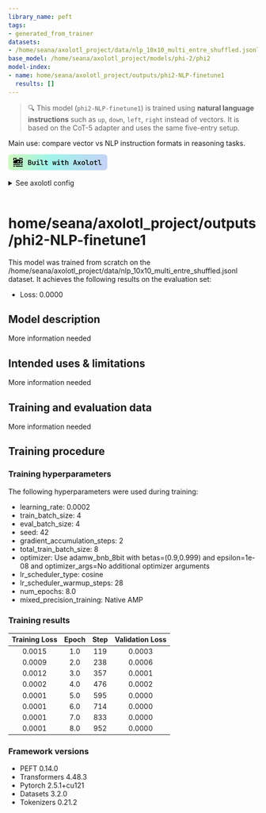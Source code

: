 ```yaml
---
library_name: peft
tags:
- generated_from_trainer
datasets:
- /home/seana/axolotl_project/data/nlp_10x10_multi_entre_shuffled.jsonl
base_model: /home/seana/axolotl_project/models/phi-2/phi2
model-index:
- name: home/seana/axolotl_project/outputs/phi2-NLP-finetune1
  results: []
---
```

> 🔍 This model (`phi2-NLP-finetune1`) is trained using **natural language instructions** such as `up`, `down`, `left`, `right` instead of vectors. It is based on the CoT-5 adapter and uses the same five-entry setup.

Main use: compare vector vs NLP instruction formats in reasoning tasks.

<!-- This model card has been generated automatically according to the information the Trainer had access to. You
should probably proofread and complete it, then remove this comment. -->

[<img src="https://raw.githubusercontent.com/axolotl-ai-cloud/axolotl/main/image/axolotl-badge-web.png" alt="Built with Axolotl" width="200" height="32"/>](https://github.com/axolotl-ai-cloud/axolotl)
<details><summary>See axolotl config</summary>

axolotl version: `0.7.0`
```yaml
base_model: /home/seana/axolotl_project/models/phi-2/phi2
model_type: AutoModelForCausalLM
tokenizer_type: AutoTokenizer

load_in_4bit: true
strict: false

datasets:
  - path: /home/seana/axolotl_project/data/nlp_10x10_multi_entre_shuffled.jsonl
    type: alpaca

val_set_size: 0.05 # 沒有驗證集
adapter: lora
lora_r: 8
lora_alpha: 16
lora_dropout: 0.05
lora_target_modules:
  - q_proj
  - v_proj

sequence_len: 512
sample_packing: false
pad_to_sequence_len: true

output_dir: /home/seana/axolotl_project/outputs/phi2-NLP-finetune1

# 載入先前 LoRA 訓練好的 adapter 權重
adapter_path: outputs/phi2-CoT-finetune5/checkpoint-760

gradient_accumulation_steps: 2
micro_batch_size: 4
num_epochs: 8
optimizer: adamw_bnb_8bit

lr_scheduler: cosine
learning_rate: 2e-4
train_on_inputs: false
group_by_length: false

bf16: false
fp16: true
tf32: true

gradient_checkpointing: true
early_stopping_patience: 0
logging_steps: 10
save_steps: 50
special_tokens:
  pad_token: "<|endoftext|>"

```

</details><br>

# home/seana/axolotl_project/outputs/phi2-NLP-finetune1

This model was trained from scratch on the /home/seana/axolotl_project/data/nlp_10x10_multi_entre_shuffled.jsonl dataset.
It achieves the following results on the evaluation set:
- Loss: 0.0000

## Model description

More information needed

## Intended uses & limitations

More information needed

## Training and evaluation data

More information needed

## Training procedure

### Training hyperparameters

The following hyperparameters were used during training:
- learning_rate: 0.0002
- train_batch_size: 4
- eval_batch_size: 4
- seed: 42
- gradient_accumulation_steps: 2
- total_train_batch_size: 8
- optimizer: Use adamw_bnb_8bit with betas=(0.9,0.999) and epsilon=1e-08 and optimizer_args=No additional optimizer arguments
- lr_scheduler_type: cosine
- lr_scheduler_warmup_steps: 28
- num_epochs: 8.0
- mixed_precision_training: Native AMP

### Training results

| Training Loss | Epoch | Step | Validation Loss |
|:-------------:|:-----:|:----:|:---------------:|
| 0.0015        | 1.0   | 119  | 0.0003          |
| 0.0009        | 2.0   | 238  | 0.0006          |
| 0.0012        | 3.0   | 357  | 0.0001          |
| 0.0002        | 4.0   | 476  | 0.0002          |
| 0.0001        | 5.0   | 595  | 0.0000          |
| 0.0001        | 6.0   | 714  | 0.0000          |
| 0.0001        | 7.0   | 833  | 0.0000          |
| 0.0001        | 8.0   | 952  | 0.0000          |


### Framework versions

- PEFT 0.14.0
- Transformers 4.48.3
- Pytorch 2.5.1+cu121
- Datasets 3.2.0
- Tokenizers 0.21.2